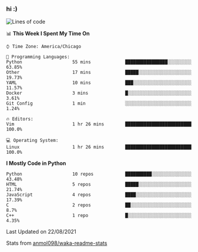 ### hi :)

<!--START_SECTION:waka-->
![Lines of code](https://img.shields.io/badge/From%20Hello%20World%20I%27ve%20Written-771931%20lines%20of%20code-blue)

📊 **This Week I Spent My Time On** 

```text
⌚︎ Time Zone: America/Chicago

💬 Programming Languages: 
Python                   55 mins             ████████████████░░░░░░░░░   63.85% 
Other                    17 mins             █████░░░░░░░░░░░░░░░░░░░░   19.73% 
YAML                     10 mins             ███░░░░░░░░░░░░░░░░░░░░░░   11.57% 
Docker                   3 mins              █░░░░░░░░░░░░░░░░░░░░░░░░   3.61% 
Git Config               1 min               ░░░░░░░░░░░░░░░░░░░░░░░░░   1.24%

🔥 Editors: 
Vim                      1 hr 26 mins        █████████████████████████   100.0%

💻 Operating System: 
Linux                    1 hr 26 mins        █████████████████████████   100.0%

```

**I Mostly Code in Python** 

```text
Python                   10 repos            ██████████░░░░░░░░░░░░░░░   43.48% 
HTML                     5 repos             █████░░░░░░░░░░░░░░░░░░░░   21.74% 
JavaScript               4 repos             ████░░░░░░░░░░░░░░░░░░░░░   17.39% 
C                        2 repos             ██░░░░░░░░░░░░░░░░░░░░░░░   8.7% 
C++                      1 repo              █░░░░░░░░░░░░░░░░░░░░░░░░   4.35%

```



 Last Updated on 22/08/2021
<!--END_SECTION:waka-->

Stats from [anmol098/waka-readme-stats](https://github.com/anmol098/waka-readme-stats)